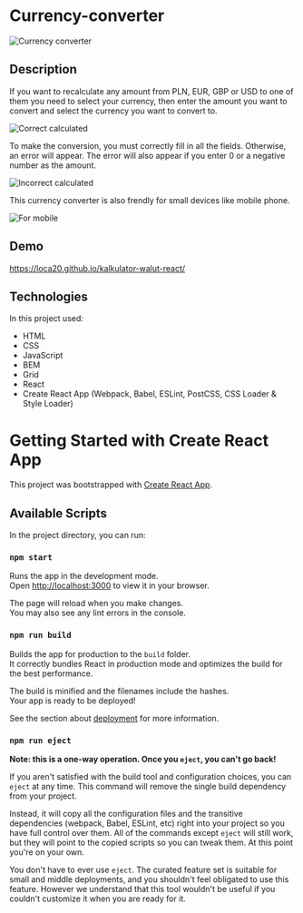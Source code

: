 # Currency-converter

![Currency converter](https://github.com/loca20/kalkulator-walut-react/blob/main/public/image%20for%20GitHub.jpg?raw=true)

## Description

If you want to recalculate any amount from PLN, EUR, GBP or USD to one of them you need to select your currency, then enter the amount you want to convert and select the currency you want to convert to.

![Correct calculated](https://github.com/loca20/kalkulator-walut-react/blob/main/public/correct.gif?raw=true)

To make the conversion, you must correctly fill in all the fields. Otherwise, an error will appear. The error will also appear if you enter 0 or a negative number as the amount.

![Incorrect calculated](https://github.com/loca20/kalkulator-walut-react/blob/main/public/incorrect.gif?raw=true)

This currency converter is also frendly for small devices like mobile phone. 

![For mobile](https://github.com/loca20/kalkulator-walut-react/blob/main/public/for%20mobile.gif?raw=true)

## Demo

https://loca20.github.io/kalkulator-walut-react/

## Technologies

In this project used:
- HTML
- CSS
- JavaScript
- BEM
- Grid
- React
- Create React App (Webpack, Babel, ESLint, PostCSS, CSS Loader & Style Loader)

# Getting Started with Create React App

This project was bootstrapped with [Create React App](https://github.com/facebook/create-react-app).

## Available Scripts

In the project directory, you can run:

### `npm start`

Runs the app in the development mode.\
Open [http://localhost:3000](http://localhost:3000) to view it in your browser.

The page will reload when you make changes.\
You may also see any lint errors in the console.

### `npm run build`

Builds the app for production to the `build` folder.\
It correctly bundles React in production mode and optimizes the build for the best performance.

The build is minified and the filenames include the hashes.\
Your app is ready to be deployed!

See the section about [deployment](https://facebook.github.io/create-react-app/docs/deployment) for more information.

### `npm run eject`

**Note: this is a one-way operation. Once you `eject`, you can't go back!**

If you aren't satisfied with the build tool and configuration choices, you can `eject` at any time. This command will remove the single build dependency from your project.

Instead, it will copy all the configuration files and the transitive dependencies (webpack, Babel, ESLint, etc) right into your project so you have full control over them. All of the commands except `eject` will still work, but they will point to the copied scripts so you can tweak them. At this point you're on your own.

You don't have to ever use `eject`. The curated feature set is suitable for small and middle deployments, and you shouldn't feel obligated to use this feature. However we understand that this tool wouldn't be useful if you couldn't customize it when you are ready for it.
